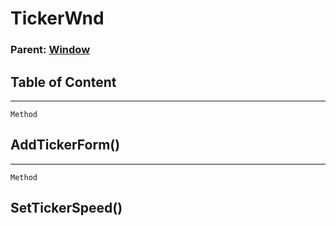 TickerWnd
=========

### Parent: [Window](../WindowControls/Window.html)

Table of Content
---------------- 

<!-- toc -->

------------------------------------------------------------------------

`Method`

AddTickerForm()
---------------

------------------------------------------------------------------------

`Method`

SetTickerSpeed()
----------------
